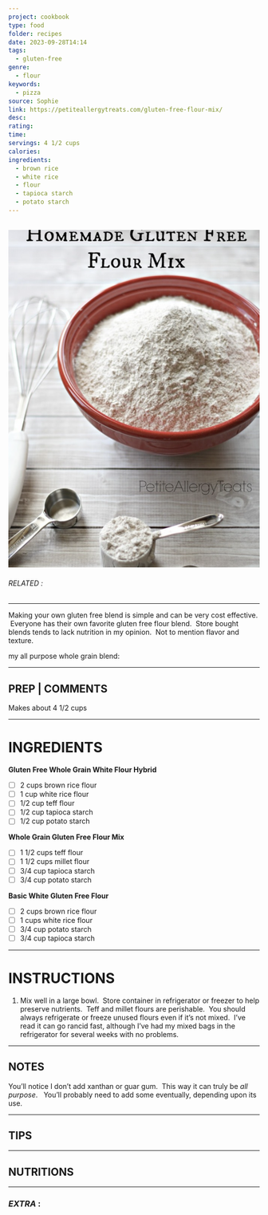 ```yaml
---
project: cookbook
type: food
folder: recipes
date: 2023-09-28T14:14
tags:
  - gluten-free
genre:
  - flour
keywords:
  - pizza
source: Sophie
link: https://petiteallergytreats.com/gluten-free-flour-mix/
desc: 
rating: 
time: 
servings: 4 1/2 cups
calories: 
ingredients:
  - brown rice
  - white rice
  - flour
  - tapioca starch
  - potato starch
---
```

\
![IMAGE](image_671.png)

###### *RELATED* : 
---
Making your own gluten free blend is simple and can be very cost effective.  Everyone has their own favorite gluten free flour blend.  Store bought blends tends to lack nutrition in my opinion.  Not to mention flavor and texture.

my all purpose whole grain blend:

---
## PREP | COMMENTS

Makes about 4 1/2 cups

---
# INGREDIENTS

**Gluten Free Whole Grain White Flour Hybrid**

- [ ] 2 cups brown rice flour
- [ ] 1 cup white rice flour
- [ ] 1/2 cup teff flour
- [ ] 1/2 cup tapioca starch
- [ ] 1/2 cup potato starch

**Whole Grain Gluten Free Flour Mix**

- [ ] 1 1/2 cups teff flour
- [ ] 1 1/2 cups millet flour
- [ ] 3/4 cup tapioca starch
- [ ] 3/4 cup potato starch

**Basic White Gluten Free Flour**

- [ ] 2 cups brown rice flour
- [ ] 1 cups white rice flour
- [ ] 3/4 cup potato starch
- [ ] 3/4 cup tapioca starch

---
# INSTRUCTIONS

1. Mix well in a large bowl.  Store container in refrigerator or freezer to help preserve nutrients.  Teff and millet flours are perishable.  You should always refrigerate or freeze unused flours even if it’s not mixed.  I’ve read it can go rancid fast, although I’ve had my mixed bags in the refrigerator for several weeks with no problems.

---
## NOTES

You’ll notice I don’t add xanthan or guar gum.  This way it can truly be _all purpose_.   You’ll probably need to add some eventually, depending upon its use.

---
## TIPS



---
## NUTRITIONS



---
### *EXTRA* :



